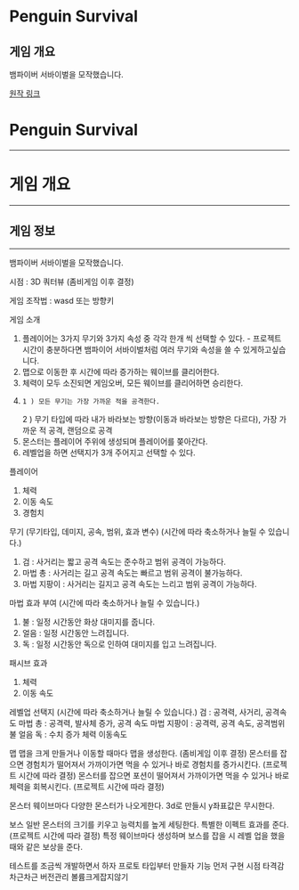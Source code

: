 # Penguin Survival

게임 개요
---
뱀파이버 서바이벌을 모작했습니다.

[원작 링크](https://store.steampowered.com/app/1794680/Vampire_Survivors/)
# Penguin Survival
---
# 게임 개요
---
## 게임 정보
---

뱀파이버 서바이벌을 모작했습니다.

시점 : 3D 쿼터뷰 (좀비게임 이후 결정)

게임 조작법 : wasd 또는 방향키

게임 소개
 1. 플레이어는 3가지 무기와 3가지 속성 중 각각 한개 씩 선택할 수 있다.
        - 프로젝트 시간이 충분하다면 뱀파이어 서바이벌처럼 여러 무기와 속성을 쓸 수 있게하고싶습니다.
 2. 맵으로 이동한 후 시간에 따라 증가하는 웨이브를 클리어한다.
 3. 체력이 모두 소진되면 게임오버, 모든 웨이브를 클리어하면 승리한다.
 4. 
		1 ) 모든 무기는 가장 가까운 적을 공격한다. 
    2 ) 무기 타입에 따라 내가 바라보는 방향(이동과 바라보는 방향은 다르다), 가장 가까운 적 공격, 랜덤으로 공격
 5. 몬스터는 플레이어 주위에 생성되며 플레이어를 쫒아간다.
 6. 레벨업을 하면 선택지가 3개 주어지고 선택할 수 있다.

플레이어
 1. 체력
 2. 이동 속도
 3. 경험치

무기 (무기타입, 데미지, 공속, 범위, 효과 변수) (시간에 따라 축소하거나 늘릴 수 있습니다.)
 1. 검 : 사거리는 짧고 공격 속도는 준수하고 범위 공격이 가능하다.
 2. 마법 총 : 사거리는 길고 공격 속도는 빠르고 범위 공격이 불가능하다.
 3. 마법 지팡이 : 사거리는 길지고 공격 속도는 느리고 범위 공격이 가능하다.

마법 효과 부여 (시간에 따라 축소하거나 늘릴 수 있습니다.)
1. 불 : 일정 시간동안 화상 대미지를 줍니다.
2. 얼음 : 일정 시간동안 느려집니다.
3. 독 : 일정 시간동안 독으로 인하여 대미지를 입고 느려집니다.

패시브 효과
1. 체력
2. 이동 속도

레벨업 선택지 (시간에 따라 축소하거나 늘릴 수 있습니다.)
검 : 공격력, 사거리, 공격속도
마법 총 : 공격력, 발사체 증가, 공격 속도
마법 지팡이 : 공격력, 공격 속도, 공격범위
불 얼음 독 : 수치 증가
체력
이동속도

  

맵
맵을 크게 만들거나 이동할 때마다 맵을 생성한다. (좀비게임 이후 결정)
몬스터를 잡으면 경험치가 떨어져서 가까이가면 먹을 수 있거나 바로 경험치를 증가시킨다. (프로젝트 시간에 따라 결정)
몬스터를 잡으면 포션이 떨어져서 가까이가면 먹을 수 있거나 바로 체력을 회복시킨다. (프로젝트 시간에 따라 결정)


몬스터
웨이브마다 다양한 몬스터가 나오게한다.
3d로 만들시 y좌표값은 무시한다.


보스
일반 몬스터의 크기를 키우고 능력치를 높게 세팅한다.
특별한 이펙트 효과를 준다. (프로젝트 시간에 따라 결정)
특정 웨이브마다 생성하며 보스를 잡을 시 레벨 업을 했을 때와 같은 보상을 준다.


테스트를 조금씩 개발하면서 하자
프로토 타입부터 만들자
기능 먼저 구현 
시점 타격감 차근차근
버전관리
볼륨크게잡지않기
